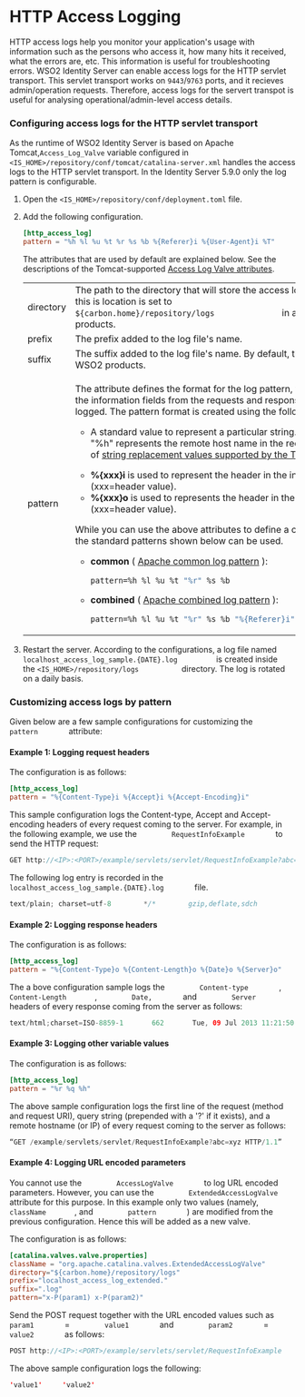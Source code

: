 # HTTP Access Logging

HTTP access logs help you monitor your application's usage with
information such as the persons who access it, how many hits
it received, what the errors are, etc. This information is useful for
troubleshooting errors. WSO2 Identity Server can enable access logs for the
HTTP servlet transport. This servlet transport works on `9443`/`9763` ports,
and it recieves admin/operation requests. Therefore, access logs for the
servert transpot is useful for analysing operational/admin-level access
details.


### Configuring access logs for the HTTP servlet transport

As the runtime of WSO2 Identity Server is based on Apache Tomcat,`Access_Log_Valve` variable 
configured in `<IS_HOME>/repository/conf/tomcat/catalina-server.xml` handles the access logs to the HTTP servlet 
transport. In the Identity Server 5.9.0 only the log pattern is configurable.

1.  Open the `<IS_HOME>/repository/conf/deployment.toml`
    file.

2.  Add the following configuration.

    ``` toml
    [http_access_log]
    pattern = "%h %l %u %t %r %s %b %{Referer}i %{User-Agent}i %T"
    ```

    The attributes that are used by default are explained below. See the
    descriptions of the Tomcat-supported [Access Log
    Valve attributes](http://tomcat.apache.org/tomcat-7.0-doc/config/valve.html#Access_Log_Valve/Attributes).

    <table style="width:100%;">
    <colgroup>
    <col style="width: 5%" />
    <col style="width: 94%" />
    </colgroup>
    <tbody>
    <tr class="odd">
    <td>directory</td>
    <td>The path to the directory that will store the access log file. By default, this is location is set to <code>               ${carbon.home}/repository/logs              </code> in all WSO2 products.</td>
    </tr>
    <tr class="even">
    <td>prefix</td>
    <td>The prefix added to the log file's name.</td>
    </tr>
    <tr class="odd">
    <td>suffix</td>
    <td>The suffix added to the log file's name. By default, this is .log for all WSO2 products.</td>
    </tr>
    <tr class="even">
    <td>pattern</td>
    <td><div class="content-wrapper">
    <p>The attribute defines the format for the log pattern, which consists of the information fields from the requests and responses that should be logged. The pattern format is created using the following attributes:</p>
    <ul>
    <li><p>A standard value to represent a particular string. For example, "%h" represents the remote host name in the request. See the list of <a href="https://tomcat.apache.org/tomcat-7.0-doc/api/org/apache/catalina/valves/AccessLogValve.html">string replacement values supported by the Tomcat valve</a> .</p></li>
    <li><strong>%{xxx}i</strong> is used to represent the header in the incoming request (xxx=header value).</li>
    <li><strong>%{xxx}o</strong> is used to represents the header in the outgoing request (xxx=header value).</li>
    </ul>
    <p>While you can use the above attributes to define a custom pattern, the standard patterns shown below can be used.</p>
    <ul>
    <li><p><strong>common</strong> ( <a href="http://httpd.apache.org/docs/1.3/logs.html#common">Apache common log pattern</a> ):</p>
    <div class="code panel pdl" style="border-width: 1px;">
    <div class="codeContent panelContent pdl">
    <div class="sourceCode" id="cb1" data-syntaxhighlighter-params="brush: java; gutter: false; theme: Confluence" data-theme="Confluence" style="brush: java; gutter: false; theme: Confluence"><pre class="sourceCode java"><code class="sourceCode java"><a class="sourceLine" id="cb1-1" title="1">pattern=%h %l %u %t <span class="st">&quot;%r&quot;</span> %s %b</a></code></pre></div>
    </div>
    </div></li>
    <li><p><strong>combined</strong> ( <a href="http://httpd.apache.org/docs/1.3/logs.html#combined">Apache combined log pattern</a> ):</p>
    <div class="code panel pdl" style="border-width: 1px;">
    <div class="codeContent panelContent pdl">
    <div class="sourceCode" id="cb2" data-syntaxhighlighter-params="brush: java; gutter: false; theme: Confluence" data-theme="Confluence" style="brush: java; gutter: false; theme: Confluence"><pre class="sourceCode java"><code class="sourceCode java"><a class="sourceLine" id="cb2-1" title="1">pattern=%h %l %u %t <span class="st">&quot;%r&quot;</span> %s %b <span class="st">&quot;%{Referer}i&quot;</span> <span class="st">&quot;%{User-Agent}i&quot;</span></a></code></pre></div>
    </div>
    </div></li>
    </ul>
    </div></td>
    </tr>
    </tbody>
    </table>

3.  Restart the server. According to the configurations, a log
    file named
    `           localhost_access_log_sample.{DATE}.log          ` is
    created inside the `<IS_HOME>/repository/logs          ` directory. The
    log is rotated on a daily basis.

### Customizing access logs by pattern

Given below are a few sample configurations for customizing the
`         pattern        ` attribute:

#### Example 1: Logging request headers

The configuration is as follows:

   ``` toml
   [http_access_log]
   pattern = "%{Content-Type}i %{Accept}i %{Accept-Encoding}i"
   ```

This sample configuration logs the Content-type,
Accept and Accept-encoding headers of every request coming to the
server. For example, in the following example, we use the
`         RequestInfoExample        ` to send the HTTP request:

``` java
GET http://<IP>:<PORT>/example/servlets/servlet/RequestInfoExample?abc=xyz
```

The following log entry is recorded in the
`         localhost_access_log_sample.{DATE}.log        ` file.

``` java
text/plain; charset=utf-8        */*        gzip,deflate,sdch
```

#### Example 2: Logging response headers

The configuration is as follows:

   ``` toml
   [http_access_log]
   pattern = "%{Content-Type}o %{Content-Length}o %{Date}o %{Server}o"
   ```

The a bove configuration sample logs the `         Content-type        `
, `         Content-Length        `, `         Date,        ` and
`         Server        ` headers of every response coming from the
server as follows:

``` java
text/html;charset=ISO-8859-1       662       Tue, 09 Jul 2013 11:21:50 GMT        WSO2 Carbon
```

#### Example 3: Logging other variable values

The configuration is as follows:

   ``` toml
   [http_access_log]
   pattern = "%r %q %h"
   ```

The above sample configuration logs the first line of the request
(method and request URI), query string (prepended with a '?' if it
exists), and a remote hostname (or IP) of every request coming to the
server as follows:

``` java
“GET /example/servlets/servlet/RequestInfoExample?abc=xyz HTTP/1.1”      ?abc=xyz     10.100.0.67
```

#### Example 4: Logging URL encoded parameters

You cannot use the `         AccessLogValve        ` to log URL encoded
parameters. However, you can use the
`         ExtendedAccessLogValve        ` attribute for this purpose. In
this example only two values (namely, `         className        `, and
`         pattern        ` ) are modified from the previous
configuration. Hence this will be added as a new valve.

The configuration is as follows:

```toml
[catalina.valves.valve.properties]
className = "org.apache.catalina.valves.ExtendedAccessLogValve"
directory="${carbon.home}/repository/logs"
prefix="localhost_access_log_extended."
suffix=".log"
pattern="x-P(param1) x-P(param2)"
```

Send the POST request together with the URL encoded values such as
`         param1        ` = `         value1        ` and
`         param2        ` = `         value2        ` as follows:

``` java
POST http://<IP>:<PORT>/example/servlets/servlet/RequestInfoExample
```

The above sample configuration logs the following:

``` java
'value1'     'value2'
```
